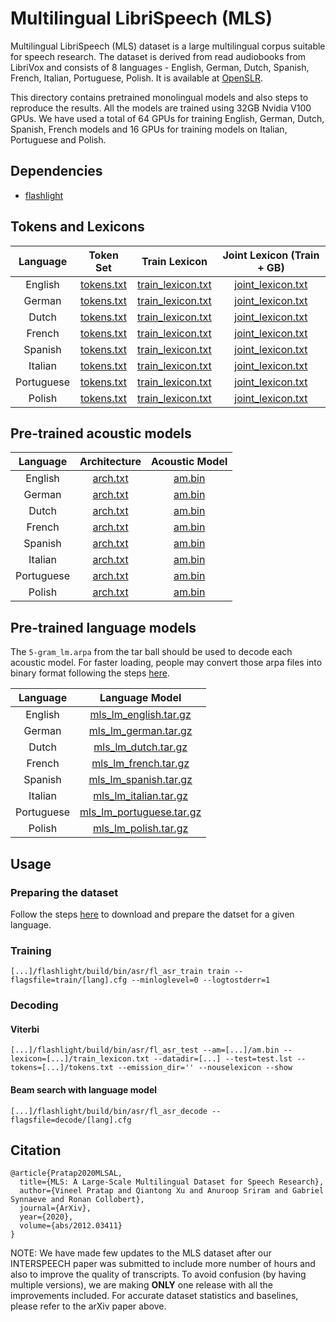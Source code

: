 # Multilingual LibriSpeech (MLS)

Multilingual LibriSpeech (MLS) dataset is a large multilingual corpus suitable for speech research. The dataset is derived from read audiobooks from LibriVox and consists of 8 languages - English, German, Dutch, Spanish, French, Italian, Portuguese, Polish. It is available at [OpenSLR](http://openslr.org/94).

This directory contains pretrained monolingual models and also steps to reproduce the results. All the models are trained using 32GB Nvidia V100 GPUs. We have used a total of 64 GPUs for training English, German, Dutch, Spanish, French models and 16 GPUs for training models on Italian, Portuguese and Polish.


## Dependencies

- [flashlight](https://github.com/facebookresearch/flashlight)


## Tokens and Lexicons

|  Language  |                                 Token Set                                 |                                    Train Lexicon                                   |                             Joint Lexicon (Train + GB)                             |
|:----------:|:-------------------------------------------------------------------------:|:----------------------------------------------------------------------------------:|:----------------------------------------------------------------------------------:|
|   English  |   [tokens.txt](https://dl.fbaipublicfiles.com/wav2letter/mls/english/tokens.txt)  |   [train_lexicon.txt](https://dl.fbaipublicfiles.com/wav2letter/mls/english/train_lexicon.txt)  |   [joint_lexicon.txt](https://dl.fbaipublicfiles.com/wav2letter/mls/english/joint_lexicon.txt)  |
|   German   |   [tokens.txt](https://dl.fbaipublicfiles.com/wav2letter/mls/german/tokens.txt)   |   [train_lexicon.txt](https://dl.fbaipublicfiles.com/wav2letter/mls/german/train_lexicon.txt)   |   [joint_lexicon.txt](https://dl.fbaipublicfiles.com/wav2letter/mls/german/joint_lexicon.txt)   |
|    Dutch   |    [tokens.txt](https://dl.fbaipublicfiles.com/wav2letter/mls/dutch/tokens.txt)   |    [train_lexicon.txt](https://dl.fbaipublicfiles.com/wav2letter/mls/dutch/train_lexicon.txt)   |    [joint_lexicon.txt](https://dl.fbaipublicfiles.com/wav2letter/mls/dutch/joint_lexicon.txt)   |
|   French   |   [tokens.txt](https://dl.fbaipublicfiles.com/wav2letter/mls/french/tokens.txt)   |   [train_lexicon.txt](https://dl.fbaipublicfiles.com/wav2letter/mls/french/train_lexicon.txt)   |   [joint_lexicon.txt](https://dl.fbaipublicfiles.com/wav2letter/mls/french/joint_lexicon.txt)   |
|   Spanish  |   [tokens.txt](https://dl.fbaipublicfiles.com/wav2letter/mls/spanish/tokens.txt)  |   [train_lexicon.txt](https://dl.fbaipublicfiles.com/wav2letter/mls/spanish/train_lexicon.txt)  |   [joint_lexicon.txt](https://dl.fbaipublicfiles.com/wav2letter/mls/spanish/joint_lexicon.txt)  |
|   Italian  |   [tokens.txt](https://dl.fbaipublicfiles.com/wav2letter/mls/italian/tokens.txt)  |   [train_lexicon.txt](https://dl.fbaipublicfiles.com/wav2letter/mls/italian/train_lexicon.txt)  |   [joint_lexicon.txt](https://dl.fbaipublicfiles.com/wav2letter/mls/italian/joint_lexicon.txt)  |
| Portuguese | [tokens.txt](https://dl.fbaipublicfiles.com/wav2letter/mls/portuguese/tokens.txt) | [train_lexicon.txt](https://dl.fbaipublicfiles.com/wav2letter/mls/portuguese/train_lexicon.txt) | [joint_lexicon.txt](https://dl.fbaipublicfiles.com/wav2letter/mls/portuguese/joint_lexicon.txt) |
|   Polish   |   [tokens.txt](https://dl.fbaipublicfiles.com/wav2letter/mls/polish/tokens.txt)   |   [train_lexicon.txt](https://dl.fbaipublicfiles.com/wav2letter/mls/polish/train_lexicon.txt)   |   [joint_lexicon.txt](https://dl.fbaipublicfiles.com/wav2letter/mls/polish/joint_lexicon.txt)   |


## Pre-trained acoustic models

|  Language  |                              Architecture                              |                             Acoustic Model                            |
|:----------:|:----------------------------------------------------------------------:|:---------------------------------------------------------------------:|
|   English  |   [arch.txt](https://dl.fbaipublicfiles.com/wav2letter/mls/english/arch.txt)  |   [am.bin](https://dl.fbaipublicfiles.com/wav2letter/mls/english/am.bin)  |
|   German   |   [arch.txt](https://dl.fbaipublicfiles.com/wav2letter/mls/german/arch.txt)   |   [am.bin](https://dl.fbaipublicfiles.com/wav2letter/mls/german/am.bin)   |
|    Dutch   |    [arch.txt](https://dl.fbaipublicfiles.com/wav2letter/mls/dutch/arch.txt)   |    [am.bin](https://dl.fbaipublicfiles.com/wav2letter/mls/dutch/am.bin)   |
|   French   |   [arch.txt](https://dl.fbaipublicfiles.com/wav2letter/mls/french/arch.txt)   |   [am.bin](https://dl.fbaipublicfiles.com/wav2letter/mls/french/am.bin)   |
|   Spanish  |   [arch.txt](https://dl.fbaipublicfiles.com/wav2letter/mls/spanish/arch.txt)  |   [am.bin](https://dl.fbaipublicfiles.com/wav2letter/mls/spanish/am.bin)  |
|   Italian  |   [arch.txt](https://dl.fbaipublicfiles.com/wav2letter/mls/italian/arch.txt)  |   [am.bin](https://dl.fbaipublicfiles.com/wav2letter/mls/italian/am.bin)  |
| Portuguese | [arch.txt](https://dl.fbaipublicfiles.com/wav2letter/mls/portuguese/arch.txt) | [am.bin](https://dl.fbaipublicfiles.com/wav2letter/mls/portuguese/am.bin) |
|   Polish   |   [arch.txt](https://dl.fbaipublicfiles.com/wav2letter/mls/polish/arch.txt)   |   [am.bin](https://dl.fbaipublicfiles.com/wav2letter/mls/polish/am.bin)   |


## Pre-trained language models

The `5-gram_lm.arpa` from the tar ball should be used to decode each acoustic model. For faster loading, people may convert those arpa files into binary format following the steps [here](https://kheafield.com/code/kenlm/estimation/).

|  Language  |                            Language Model                            |
|:----------:|:--------------------------------------------------------------------:|
|   English  |   [mls_lm_english.tar.gz](https://dl.fbaipublicfiles.com/mls/mls_lm_english.tar.gz)  |
|   German   |   [mls_lm_german.tar.gz](https://dl.fbaipublicfiles.com/mls/mls_lm_german.tar.gz)   |
|    Dutch   |    [mls_lm_dutch.tar.gz](https://dl.fbaipublicfiles.com/mls/mls_lm_dutch.tar.gz)   |
|   French   |   [mls_lm_french.tar.gz](https://dl.fbaipublicfiles.com/mls/mls_lm_french.tar.gz)   |
|   Spanish  |   [mls_lm_spanish.tar.gz](https://dl.fbaipublicfiles.com/mls/mls_lm_spanish.tar.gz)  |
|   Italian  |   [mls_lm_italian.tar.gz](https://dl.fbaipublicfiles.com/mls/mls_lm_italian.tar.gz)  |
| Portuguese | [mls_lm_portuguese.tar.gz](https://dl.fbaipublicfiles.com/mls/mls_lm_portuguese.tar.gz) |
|   Polish   |   [mls_lm_polish.tar.gz](https://dl.fbaipublicfiles.com/mls/mls_lm_polish.tar.gz)   |


## Usage

### Preparing the dataset

Follow the steps [here](../../data/mls/) to download and prepare the datset for a given language.

### Training
```
[...]/flashlight/build/bin/asr/fl_asr_train train --flagsfile=train/[lang].cfg --minloglevel=0 --logtostderr=1
```

### Decoding

#### Viterbi
```
[...]/flashlight/build/bin/asr/fl_asr_test --am=[...]/am.bin --lexicon=[...]/train_lexicon.txt --datadir=[...] --test=test.lst --tokens=[...]/tokens.txt --emission_dir='' --nouselexicon --show
```

#### Beam search with language model
```
[...]/flashlight/build/bin/asr/fl_asr_decode --flagsfile=decode/[lang].cfg
```

## Citation

```
@article{Pratap2020MLSAL,
  title={MLS: A Large-Scale Multilingual Dataset for Speech Research},
  author={Vineel Pratap and Qiantong Xu and Anuroop Sriram and Gabriel Synnaeve and Ronan Collobert},
  journal={ArXiv},
  year={2020},
  volume={abs/2012.03411}
}
```

NOTE: We have made few updates to the MLS dataset after our INTERSPEECH paper was submitted to include more number of hours and also to improve the quality of transcripts. To avoid confusion (by having multiple versions), we are making **ONLY** one release with all the improvements included. For accurate dataset statistics and baselines, please refer to the arXiv paper above.
